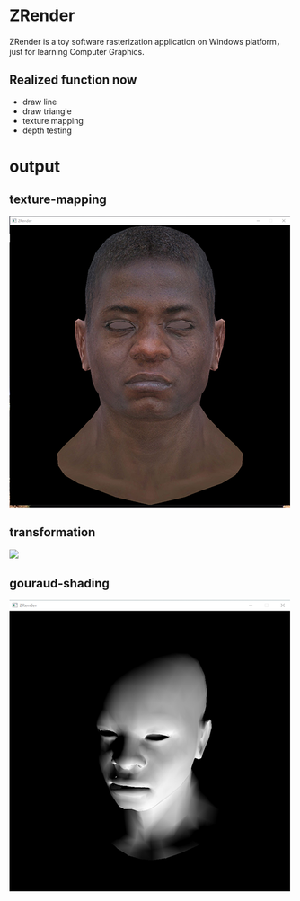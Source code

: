 # ZRender
ZRender is a toy software rasterization application on Windows platform，just for learning Computer Graphics.
## Realized function now
* draw line 
* draw triangle
* texture mapping
* depth testing

# output
## texture-mapping
![](https://github.com/ZW-Zh/ZRender/blob/master/ZRender/output/texture-mapping.png)
## transformation
![](https://github.com/ZW-Zh/ZRender/blob/master/ZRender/output/transform.png)
## gouraud-shading
![](https://github.com/ZW-Zh/ZRender/blob/master/ZRender/output/gouraud-shading.png)
